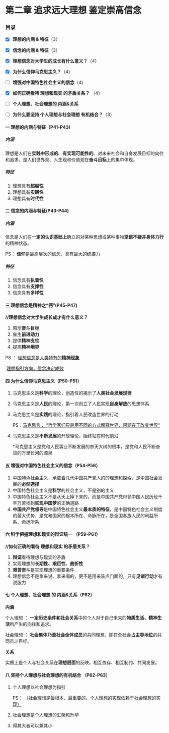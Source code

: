 # 第二章 追求远大理想 鉴定崇高信念

### 目录

- [x] **理想的内涵 & 特征**（3）
- [x] **信念的内涵 & 特征**（3）
- [x] **理想信念对大学生的成长有什么意义？**（4）
- [x] **为什么信仰马克思主义？**（4）
- [ ] **增强对中国特色社会主义的信念**（4）
- [x] **如何正确看待 理想和现实 的矛盾关系？** （4）
- [ ] **个人理想、社会理想的 内涵&关系**
- [ ] **为什么要坚持 个人理想与社会理想 有机结合？**（3）



#### 一 理想的内涵与特征（P41-P43)

##### 内涵

理想是人们在**实践中形成的**、**有实现可能性的**、对未来社会和自身发展目标的向往和追求、是人们世界观、人生观和价值观在**奋斗目标**上的集中体现。

##### 特征

1. 理想具有**超越性**
2. 理想具有**实践性**
3. 理想具有**时代性**



#### 二 信念的内涵与特征(P43-P44)

##### 内涵

信念是人们在**一定的认识基础上**确立的对某种思想或某种事物**坚信不疑并身体力行**的精神状态。

PS： **信仰**是最高层次的信念，具有最大的统摄力

##### 特征

1. 信念具有**执着性**
2. 信念具有**支撑性**
3. 信念具有**多样性**



#### 三 理想信念是精神之“钙”(P45-P47)  

**//理想信念对大学生成长成才有什么意义？**

1. 昭示**奋斗目标**
2. 催生**前进动力**
3. 提供**精神支柱**
4. 提高**精神境界**

PS ： <u>理想信念是人类特有的**精神现象**</u>

​          <u>理想指引方向，信念决定成败</u>



#### 四 为什么信仰马克思主义（P50-P51）

1. 马克思主义是**科学**的理论，创造性的揭示了**人类社会发展规律**

2. 马克思主义是**人民**的理论，第一次创立了人民实现**自身解放**的思想体系

3. 马克思主义是**实践**的理论，指引着人民改造世界的行动

   PS：<u>马克思言： “哲学家们只是用不同的方式解释世界，问题在于改变世界“</u>

4. 马克思主义是**不断发展**的开放理论，始终站在时代前沿

   

   *马克思主义是党和人民事业不断发展的参天大树的根本，是党和人民不断奋进的万里长河的源泉



#### 五 增强对中国特色社会主义的信念（P54-P56）

1. 中国特色社会主义，承载着几代中国共产党人的的理想和探索，是中国社会发展的**必然选择**
2. 中国特色社会主义是**科学**的社会主义，不是别的主义
3. 中国特色社会主义不是从天上掉下来的，而是中国共产党带领中国人民历经千辛万苦找到**实现中国梦**的正确道路
4. **中国共产党领导**是中国特色社会主义**最本质的特征**，是中国特色社会主义制度的最大优势，是党和国家的根本所在、命脉所在，是全国各族人民的利益所系、命运所系



#### 六 科学把握理想和现实的辩证统一 （P59-P61）

**//如何正确的看待 理想和现实 的矛盾关系？**

1. **辩证**看待理想与现实的矛盾
2. 实现理想的**长期性、艰巨性、曲折性**
3. **艰苦奋斗**是实现理想的重要条件
4. 理想信念不是拿来说、拿来唱的，更不是用来装点门面的，只有**见诸行动**才有说服力



#### 七 个人理想、社会理想 的 内涵&关系（P62）

**内涵**

个人理想 ： **一定历史条件和社会关系**中的个人对于自己未来的**物质生活、精神生活**所产生的向往和追求。

社会理想 ： **社会集体乃至社会全体成员**的共同理想，即在全社会**占主导地位**的共同奋斗目标。

**关系**

实质上是个人与社会关系在**理想层面**的反映，相互依存、相互制约、共同发展。

#### 八 坚持个人理想与社会理想的有机结合 （P62-P63）

1. 个人理想以社会理想为指引

   PS： <u>（社会理想是最根本、最重要的，个人理想的实现依赖于社会理想的实现）</u>

2. 社会理想是个人理想的汇聚和升华

3. 得其大者可以兼其小
